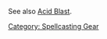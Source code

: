 See also [Acid Blast](Acid_Blast.md "wikilink").

[Category: Spellcasting Gear](Category:_Spellcasting_Gear "wikilink")
